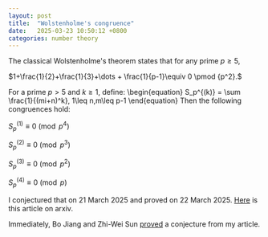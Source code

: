 ```yaml
---
layout: post
title:  "Wolstenholme's congruence"
date:   2025-03-23 10:50:12 +0800
categories: number theory
---
```



 The classical Wolstenholme's theorem states that for any prime $p \geq 5$,

$1+\frac{1}{2}+\frac{1}{3}+\dots + \frac{1}{p-1}\equiv 0 \pmod {p^2}.$


 For a prime $p>5$ and $k\geq 1$, define:
\begin{equation}
S_p^{(k)} = \sum \frac{1}{(mi+n)^k},  1\leq n,m\leq p-1
\end{equation}
Then the following congruences hold:

 $S_p^{(1)} \equiv 0 \pmod{p^4}$ 

 $S_p^{(2)} \equiv 0 \pmod{p^3}$ 

 $S_p^{(3)} \equiv 0 \pmod{p^2}$ 

 $S_p^{(4)} \equiv 0 \pmod{p}$
 
 
 I conjectured that on 21 March 2025 and proved on 22 March 2025.
 [Here](https://arxiv.org/abs/2504.07978) is this article on arxiv.
 
 Immediately, Bo Jiang and Zhi-Wei Sun [proved](https://arxiv.org/pdf/2504.12242) a conjecture from my article. 

